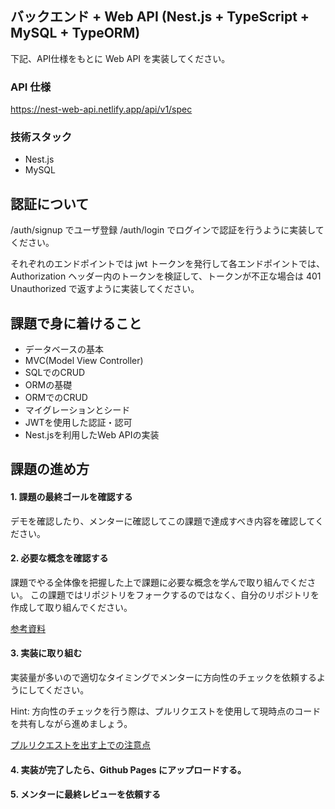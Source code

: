 
## バックエンド + Web API (Nest.js + TypeScript + MySQL + TypeORM)

下記、API仕様をもとに Web API を実装してください。

### API 仕様
https://nest-web-api.netlify.app/api/v1/spec

### 技術スタック

- Nest.js
- MySQL

## 認証について

/auth/signup でユーザ登録
/auth/login でログインで認証を行うように実装してください。

それぞれのエンドポイントでは jwt トークンを発行して各エンドポイントでは、
Authorization ヘッダー内のトークンを検証して、トークンが不正な場合は 401 Unauthorized で返すように実装してください。

## 課題で身に着けること

- データベースの基本
- MVC(Model View Controller)
- SQLでのCRUD
- ORMの基礎
- ORMでのCRUD
- マイグレーションとシード
- JWTを使用した認証・認可
- Nest.jsを利用したWeb APIの実装

## 課題の進め方

#### 1. 課題の最終ゴールを確認する

デモを確認したり、メンターに確認してこの課題で達成すべき内容を確認してください。

#### 2. 必要な概念を確認する

課題でやる全体像を把握した上で課題に必要な概念を学んで取り組んでください。
この課題ではリポジトリをフォークするのではなく、自分のリポジトリを作成して取り組んでください。

[参考資料](./docs/documents.md)

#### 3. 実装に取り組む

実装量が多いので適切なタイミングでメンターに方向性のチェックを依頼するようにしてください。

Hint: 方向性のチェックを行う際は、プルリクエストを使用して現時点のコードを共有しながら進めましょう。

[プルリクエストを出す上での注意点](https://lab.ver-1-0.net/posts/pr-points/)

#### 4. 実装が完了したら、Github Pages にアップロードする。

#### 5. メンターに最終レビューを依頼する


